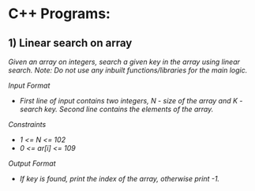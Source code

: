 <h1>C++ Programs:</h1>

<h2>1) Linear search on array</h2>
<i>Given an array on integers, search a given key in the array using linear search.
Note: Do not use any inbuilt functions/libraries for the main logic.

Input Format

<ul><li>First line of input contains two integers, N - size of the array and K - search key. Second line contains the elements of the array.</li></ul>

Constraints

<ul><li>1 <= N <= 102</li>
<li>0 <= ar[i] <= 109</li></ul>

Output Format

<ul><li>If key is found, print the index of the array, otherwise print -1.</li></ul>
</i>
